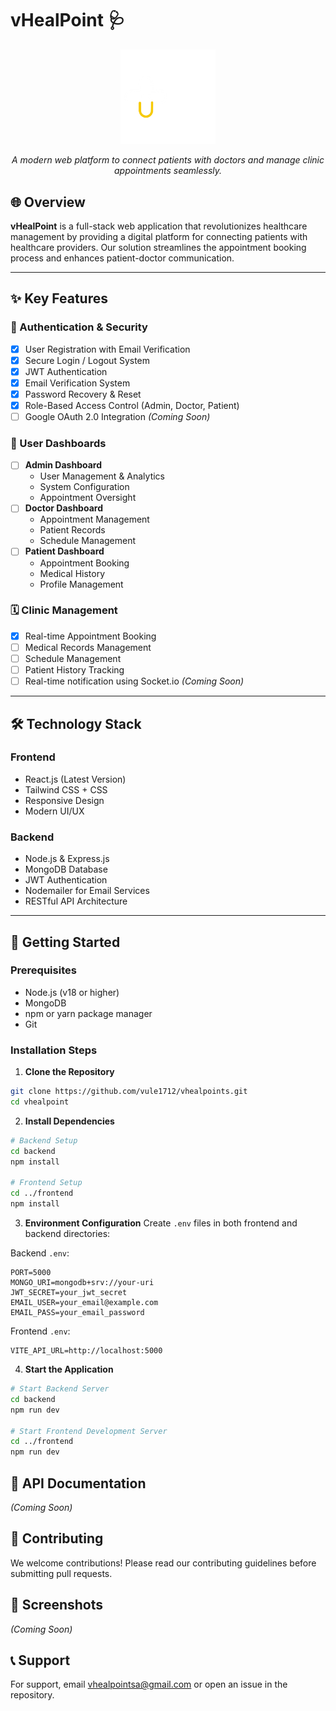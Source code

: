 # vHealPoint 🩺  
<p align="center">
  <img src="frontend/src/assets/vHealPoints2_trans.png" alt="vHealPoint Banner" width="30%" />
</p>
<p align="center"><em>A modern web platform to connect patients with doctors and manage clinic appointments seamlessly.</em></p>                                                               

## 🌐 Overview

**vHealPoint** is a full-stack web application that revolutionizes healthcare management by providing a digital platform for connecting patients with healthcare providers. Our solution streamlines the appointment booking process and enhances patient-doctor communication.

---

## ✨ Key Features

### 🔐 Authentication & Security
- [x] User Registration with Email Verification
- [x] Secure Login / Logout System
- [x] JWT Authentication
- [x] Email Verification System
- [x] Password Recovery & Reset
- [x] Role-Based Access Control (Admin, Doctor, Patient)
- [ ] Google OAuth 2.0 Integration *(Coming Soon)*

### 👥 User Dashboards
- [ ] **Admin Dashboard**  
  - User Management & Analytics
  - System Configuration
  - Appointment Oversight
- [ ] **Doctor Dashboard**  
  - Appointment Management
  - Patient Records
  - Schedule Management
- [ ] **Patient Dashboard**  
  - Appointment Booking
  - Medical History
  - Profile Management

### 🗓️ Clinic Management
- [x] Real-time Appointment Booking
- [ ] Medical Records Management
- [ ] Schedule Management
- [ ] Patient History Tracking
- [ ] Real-time notification using Socket.io *(Coming Soon)*

---

## 🛠️ Technology Stack

### Frontend
- React.js (Latest Version)
- Tailwind CSS + CSS
- Responsive Design
- Modern UI/UX

### Backend
- Node.js & Express.js
- MongoDB Database
- JWT Authentication
- Nodemailer for Email Services
- RESTful API Architecture

---

## 🚀 Getting Started

### Prerequisites
- Node.js (v18 or higher)
- MongoDB
- npm or yarn package manager
- Git

### Installation Steps

1. **Clone the Repository**
```bash
git clone https://github.com/vule1712/vhealpoints.git
cd vhealpoint
```

2. **Install Dependencies**
```bash
# Backend Setup
cd backend
npm install

# Frontend Setup
cd ../frontend
npm install
```

3. **Environment Configuration**
Create `.env` files in both frontend and backend directories:

Backend `.env`:
```env
PORT=5000
MONGO_URI=mongodb+srv://your-uri
JWT_SECRET=your_jwt_secret
EMAIL_USER=your_email@example.com
EMAIL_PASS=your_email_password
```

Frontend `.env`:
```env
VITE_API_URL=http://localhost:5000
```

4. **Start the Application**
```bash
# Start Backend Server
cd backend
npm run dev

# Start Frontend Development Server
cd ../frontend
npm run dev
```

## 📝 API Documentation
*(Coming Soon)*

## 🤝 Contributing
We welcome contributions! Please read our contributing guidelines before submitting pull requests.

## 📸 Screenshots
*(Coming Soon)*

## 📞 Support
For support, email vhealpointsa@gmail.com or open an issue in the repository.
